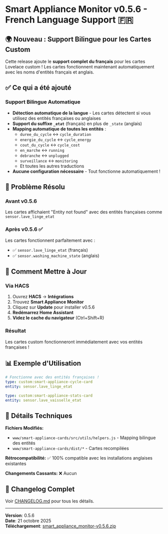 # Smart Appliance Monitor v0.5.6 - French Language Support 🇫🇷

## 🌍 Nouveau : Support Bilingue pour les Cartes Custom

Cette release ajoute le **support complet du français** pour les cartes Lovelace custom ! Les cartes fonctionnent maintenant automatiquement avec les noms d'entités français et anglais.

## ✅ Ce qui a été ajouté

### Support Bilingue Automatique
- **Détection automatique de la langue** - Les cartes détectent si vous utilisez des entités françaises ou anglaises
- **Support du suffixe `_etat`** (français) en plus de `_state` (anglais)
- **Mapping automatique de toutes les entités** :
  - `duree_du_cycle` ↔ `cycle_duration`
  - `energie_du_cycle` ↔ `cycle_energy`
  - `cout_du_cycle` ↔ `cycle_cost`
  - `en_marche` ↔ `running`
  - `debranche` ↔ `unplugged`
  - `surveillance` ↔ `monitoring`
  - Et toutes les autres traductions
- **Aucune configuration nécessaire** - Tout fonctionne automatiquement !

## 🐛 Problème Résolu

### Avant v0.5.6
Les cartes affichaient "Entity not found" avec des entités françaises comme `sensor.lave_linge_etat`

### Après v0.5.6 ✅
Les cartes fonctionnent parfaitement avec :
- ✅ `sensor.lave_linge_etat` (français)
- ✅ `sensor.washing_machine_state` (anglais)

## 🚀 Comment Mettre à Jour

### Via HACS
1. Ouvrez **HACS** → **Intégrations**
2. Trouvez **Smart Appliance Monitor**
3. Cliquez sur **Update** pour installer v0.5.6
4. **Redémarrez Home Assistant**
5. **Videz le cache du navigateur** (Ctrl+Shift+R)

### Résultat
Les cartes custom fonctionneront immédiatement avec vos entités françaises !

## 📊 Exemple d'Utilisation

```yaml
# Fonctionne avec des entités françaises !
type: custom:smart-appliance-cycle-card
entity: sensor.lave_linge_etat

type: custom:smart-appliance-stats-card
entity: sensor.lave_vaisselle_etat
```

## 🔧 Détails Techniques

**Fichiers Modifiés:**
- `www/smart-appliance-cards/src/utils/helpers.js` - Mapping bilingue des entités
- `www/smart-appliance-cards/dist/*` - Cartes recompilées

**Rétrocompatibilité:** ✅ 100% compatible avec les installations anglaises existantes

**Changements Cassants:** ❌ Aucun

## 📝 Changelog Complet

Voir [CHANGELOG.md](CHANGELOG.md) pour tous les détails.

---

**Version**: 0.5.6  
**Date**: 21 octobre 2025  
**Téléchargement**: [smart_appliance_monitor-v0.5.6.zip](https://github.com/legaetan/ha-smart_appliance_monitor/releases/download/v0.5.6/smart_appliance_monitor-v0.5.6.zip)

